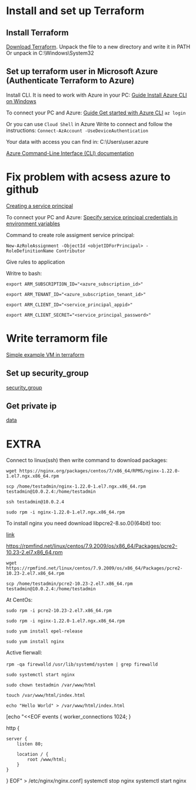 # Install and set up Terraform

## Install Terraform

[Download Terraform](https://www.terraform.io/downloads).
Unpack the file to a new directory and write it in PATH
Or unpack in C:\Windows\System32

## Set up terraform user in Microsoft Azure (Authenticate Terraform to Azure)

Install CLI. It is need to work with Azure in your PC:
[Guide Install Azure CLI on Windows](https://docs.microsoft.com/en-us/cli/azure/install-azure-cli-windows?tabs=azure-cli)

To connect your PC and Azure:
[Guide Get started with Azure CLI](https://docs.microsoft.com/en-us/cli/azure/get-started-with-azure-cli)
`az login`

Or you can use `Cloud Shell` in Azure
Write to connect and follow the instructions:
`Connect-AzAccount -UseDeviceAuthentication`

Your data with access you can find in:
C:\Users\user\.azure

[Azure Command-Line Interface (CLI) documentation](https://docs.microsoft.com/en-us/cli/azure/)


# Fix problem with acsess azure to github

[Creating a service principal](https://docs.microsoft.com/en-us/azure/purview/create-service-principal-azure)

To connect your PC and Azure:
[Specify service principal credentials in environment variables](https://docs.microsoft.com/en-us/azure/developer/terraform/authenticate-to-azure?tabs=bash)

Command to create role assigment service principal:

`New-AzRoleAssignment -ObjectId <objetIDForPrincipal> -RoleDefinitionName Contributor`

Give rules to application

Writre to bash:

`export ARM_SUBSCRIPTION_ID="<azure_subscription_id>"`

`export ARM_TENANT_ID="<azure_subscription_tenant_id>"`

`export ARM_CLIENT_ID="<service_principal_appid>"`

`export ARM_CLIENT_SECRET="<service_principal_password>"`

# Write terramorm file

[Simple example VM in terraform](https://docs.microsoft.com/ru-ru/azure/developer/terraform/create-linux-virtual-machine-with-infrastructure)

## Set up security_group

[security_group](https://registry.terraform.io/providers/hashicorp/azurerm/latest/docs/resources/network_security_group)

## Get private ip

[data](https://registry.terraform.io/providers/hashicorp/Azurerm/latest/docs/data-sources/virtual_machine)

# EXTRA 

Connect to linux(ssh) then write command to download packages:

`wget https://nginx.org/packages/centos/7/x86_64/RPMS/nginx-1.22.0-1.el7.ngx.x86_64.rpm`

`scp /home/testadmin/nginx-1.22.0-1.el7.ngx.x86_64.rpm testadmin@10.0.2.4:/home/testadmin`

`ssh testadmin@10.0.2.4`

`sudo rpm -i nginx-1.22.0-1.el7.ngx.x86_64.rpm`

To install nginx you need download libpcre2-8.so.0()(64bit) too:

[link](https://rpmfind.net/linux/rpm2html/search.php?query=libpcre2-8.so.0()(64bit))

https://rpmfind.net/linux/centos/7.9.2009/os/x86_64/Packages/pcre2-10.23-2.el7.x86_64.rpm

`wget https://rpmfind.net/linux/centos/7.9.2009/os/x86_64/Packages/pcre2-10.23-2.el7.x86_64.rpm`


`scp /home/testadmin/pcre2-10.23-2.el7.x86_64.rpm testadmin@10.0.2.4:/home/testadmin`

At CentOs:

`sudo rpm -i pcre2-10.23-2.el7.x86_64.rpm`

`sudo rpm -i nginx-1.22.0-1.el7.ngx.x86_64.rpm`

`sudo yum install epel-release`

`sudo yum install nginx`

Active fierwall:

`rpm -qa firewalld`
`/usr/lib/systemd/system | grep firewalld`

`sudo systemctl start nginx`

`sudo chown testadmin /var/www/html`

`touch /var/www/html/index.html`

`echo "Hello World" > /var/www/html/index.html`

[echo "<<EOF
events {
    worker_connections 1024;
}

http {

    server {
        listen 80;

        location / {
            root /www/html;
        }
    }
}
EOF" > /etc/nginx/nginx.conf]
systemctl stop nginx
systemctl start nginx